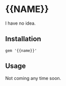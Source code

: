 
# {{NAME}}

I have no idea.

## Installation

    gem '{{name}}'

## Usage

Not coming any time soon.

